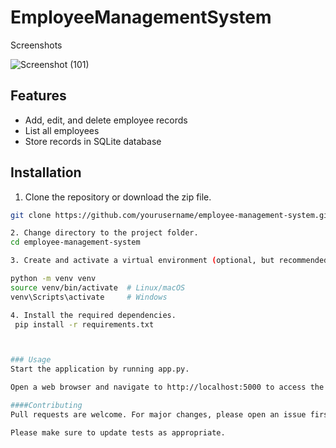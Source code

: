 # EmployeeManagementSystem

Screenshots

![Screenshot (101)](https://user-images.githubusercontent.com/123728670/236123285-d043591c-9edc-4f2f-8467-6d18c1f049d1.png)

## Features

- Add, edit, and delete employee records
- List all employees
- Store records in SQLite database

## Installation

1. Clone the repository or download the zip file.

```bash
git clone https://github.com/yourusername/employee-management-system.git

2. Change directory to the project folder.
cd employee-management-system

3. Create and activate a virtual environment (optional, but recommended).

python -m venv venv
source venv/bin/activate  # Linux/macOS
venv\Scripts\activate     # Windows

4. Install the required dependencies.
 pip install -r requirements.txt



### Usage
Start the application by running app.py.

Open a web browser and navigate to http://localhost:5000 to access the application.

####Contributing
Pull requests are welcome. For major changes, please open an issue first to discuss what you would like to change.

Please make sure to update tests as appropriate.


